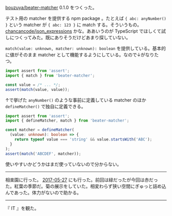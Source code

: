 [bouzuya/beater-matcher][] 0.1.0 をつくった。

テスト用の matcher を提供する npm package 。たとえば `{ abc: anyNumber() }` という matcher が `{ abc: 123 }` に match する。そういうもの。 [chancancode/json_expressions][] かな。ああいうのが TypeScript でほしくて試しにつくってみた。既にありそうだけどあまり探していない。

`match(value: unknown, matcher: unknown): boolean`  を提供している。基本的に値がそのまま matcher として機能するようにしている。なので↓がなりたつ。

```typescript
import assert from 'assert';
import { match } from 'beater-matcher';

const value = /* ... */;
assert(match(value, value));
```

↑で挙げた `anyNumber()` のような事前に定義している matcher のほか `defineMatcher()` で独自に定義できる。

```typescript
import assert from 'assert';
import { defineMatcher, match } from 'beater-matcher';

const matcher = defineMatcher(
  (value: unknown): boolean => {
    return typeof value === 'string' && value.startsWith('ABC');
  }
);
assert(match('ABCDEF', matcher));
```

使いやすいかどうかはまだ使っていないので分からない。

---

相楽園に行った。 [2017-05-27][] にも行った。前回は緑だったが今回は赤だった。紅葉の季節だ。菊の展示をしていた。相変わらず狭い空間にぎゅっと詰め込んであった。体力がないので助かる。

---

『 IT 』を観た。

[2017-05-27]: https://blog.bouzuya.net/2017/05/27/
[bouzuya/beater-matcher]: https://github.com/bouzuya/beater-matcher
[chancancode/json_expressions]: https://github.com/chancancode/json_expressions

